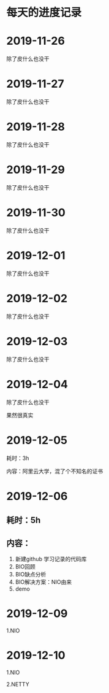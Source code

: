 # 每天的进度记录

# 2019-11-26

除了皮什么也没干

# 2019-11-27

除了皮什么也没干

# 2019-11-28

除了皮什么也没干

# 2019-11-29

除了皮什么也没干

# 2019-11-30

除了皮什么也没干



# 2019-12-01

除了皮什么也没干

# 2019-12-02

除了皮什么也没干

# 2019-12-03

除了皮什么也没干

# 2019-12-04

除了皮什么也没干

果然很真实

# 2019-12-05

耗时：3h

内容：阿里云大学，混了个不知名的证书

# 2019-12-06

## 耗时：5h

## 内容：

1. 新建github 学习记录的代码库
2. BIO回顾
3. BIO缺点分析
4. BIO解决方案：NIO由来
5. demo

# 2019-12-09

1.NIO

# 2019-12-10

1.NIO

2.NETTY